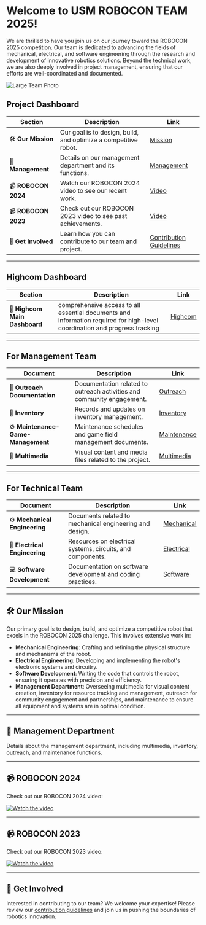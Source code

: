 # Welcome to USM ROBOCON TEAM 2025!

We are thrilled to have you join us on our journey toward the ROBOCON 2025 competition. Our team is dedicated to advancing the fields of mechanical, electrical, and software engineering through the research and development of innovative robotics solutions. Beyond the technical work, we are also deeply involved in project management, ensuring that our efforts are well-coordinated and documented.

![Large Team Photo](https://github.com/user-attachments/assets/ba2f7677-f026-4693-a182-16185ddf8309)

## Project Dashboard

| Section              | Description                                                           | Link                                             |
|----------------------|-----------------------------------------------------------------------|--------------------------------------------------|
| 🛠 **Our Mission**      | Our goal is to design, build, and optimize a competitive robot.     | [Mission](#our-mission)                         |
| 🏢 **Management**      | Details on our management department and its functions.              | [Management](#management-department)            |
| 📹 **ROBOCON 2024**     | Watch our ROBOCON 2024 video to see our recent work.                 | [Video](https://drive.google.com/file/d/1hpsyqzMHmouXWSKGGdjjtJU9n4_LRnJK/view?usp=drive_link)                          |
| 📹 **ROBOCON 2023**     | Check out our ROBOCON 2023 video to see past achievements.           | [Video](https://youtu.be/yY-7Zocelrg)                          |
| 🤝 **Get Involved**     | Learn how you can contribute to our team and project.                | [Contribution Guidelines](link-to-contribution-guidelines) |

---

## Highcom Dashboard

| Section              | Description                                                           | Link                                             |
|----------------------|-----------------------------------------------------------------------|--------------------------------------------------|
| 📄 **Highcom Main Dashboard**      | comprehensive access to all essential documents and information required for high-level coordination and progress tracking    | [Highcom](https://github.com/Robocon-Team-2025/High_Com_Main_Dashboard)                         |

---

## For Management Team

| **Document**                           | **Description**                                               | **Link**                                          |
|----------------------------------------|---------------------------------------------------------------|---------------------------------------------------|
| 📝 **Outreach Documentation**           | Documentation related to outreach activities and community engagement. | [Outreach](https://github.com/Robocon-Team-2025/Outreach/tree/main/Dashboard) |
| 📂 **Inventory**                       | Records and updates on inventory management.                 | [Inventory](https://github.com/Robocon-Team-2025/Inventory)                |
| ⚙️ **Maintenance-Game-Management**     | Maintenance schedules and game field management documents.    | [Maintenance](https://github.com/Robocon-Team-2025/Maintenance-Game-Management) |
| 🎥 **Multimedia**                     | Visual content and media files related to the project.         | [Multimedia](https://github.com/Robocon-Team-2025/Multimedia)                |

---

## For Technical Team

| **Document**                           | **Description**                                               | **Link**                                          |
|----------------------------------------|---------------------------------------------------------------|---------------------------------------------------|
| ⚙️ **Mechanical Engineering**          | Documents related to mechanical engineering and design.     | [Mechanical](https://github.com/Robocon-Team-2025/Mechanical-Engineering)     |
| 🔌 **Electrical Engineering**          | Resources on electrical systems, circuits, and components.  | [Electrical](https://github.com/Robocon-Team-2025/Electrical-Engineering)     |
| 💻 **Software Development**            | Documentation on software development and coding practices. | [Software](https://github.com/Robocon-Team-2025/Software-Development)       |

---

## 🛠 Our Mission

Our primary goal is to design, build, and optimize a competitive robot that excels in the ROBOCON 2025 challenge. This involves extensive work in:
- **Mechanical Engineering**: Crafting and refining the physical structure and mechanisms of the robot.
- **Electrical Engineering**: Developing and implementing the robot's electronic systems and circuitry.
- **Software Development**: Writing the code that controls the robot, ensuring it operates with precision and efficiency.
- **Management Department**: Overseeing multimedia for visual content creation, inventory for resource tracking and management, outreach for community engagement and partnerships, and maintenance to ensure all equipment and systems are in optimal condition.

---

## 🏢 Management Department

Details about the management department, including multimedia, inventory, outreach, and maintenance functions.

---

## 📹 ROBOCON 2024

Check out our ROBOCON 2024 video:

[![Watch the video](https://github.com/user-attachments/assets/909d7649-1527-41ef-9160-98101f480387)](https://drive.google.com/file/d/1hpsyqzMHmouXWSKGGdjjtJU9n4_LRnJK/view?usp=drive_link)

---

## 📹 ROBOCON 2023

Check out our ROBOCON 2023 video:

[![Watch the video](https://img.youtube.com/vi/yY-7Zocelrg/maxresdefault.jpg)](https://youtu.be/yY-7Zocelrg)

---

## 🤝 Get Involved

Interested in contributing to our team? We welcome your expertise! Please review our [contribution guidelines](link-to-contribution-guidelines) and join us in pushing the boundaries of robotics innovation.
